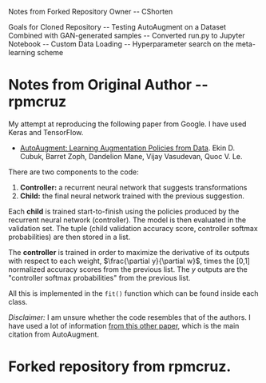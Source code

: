 Notes from Forked Repository Owner -- CShorten

Goals for Cloned Repository
-- Testing AutoAugment on a Dataset Combined with GAN-generated samples
-- Converted run.py to Jupyter Notebook
-- Custom Data Loading
-- Hyperparameter search on the meta-learning scheme


# Notes from Original Author -- rpmcruz

My attempt at reproducing the following paper from Google. I have used Keras and TensorFlow.

* [AutoAugment: Learning Augmentation Policies from Data](https://arxiv.org/abs/1805.09501). Ekin D. Cubuk, Barret Zoph, Dandelion Mane, Vijay Vasudevan, Quoc V. Le.

There are two components to the code:

1. **Controller:** a recurrent neural network that suggests transformations
2. **Child:** the final neural network trained with the previous suggestion.

Each **child** is trained start-to-finish using the policies produced by the recurrent neural network (controller). The model is then evaluated in the validation set. The tuple (child validation accuracy score, controller softmax probabilities) are then stored in a list.

The **controller** is trained in order to maximize the derivative of its outputs with respect to each weight, $\frac{\partial y}{\partial w}$, times the [0,1] normalized accuracy scores from the previous list. The $y$ outputs are the "controller softmax probabilities" from the previous list.

All this is implemented in the `fit()` function which can be found inside each class.

*Disclaimer:* I am unsure whether the code resembles that of the authors. I have used a lot of information [from this other paper](https://arxiv.org/abs/1707.07012), which is the main citation from AutoAugment.

# Forked repository from rpmcruz.
